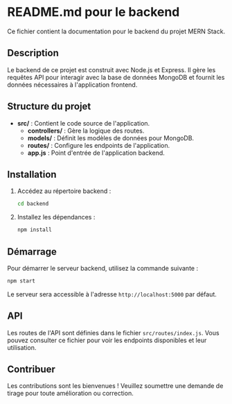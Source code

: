 # README.md pour le backend

Ce fichier contient la documentation pour le backend du projet MERN Stack.

## Description

Le backend de ce projet est construit avec Node.js et Express. Il gère les requêtes API pour interagir avec la base de données MongoDB et fournit les données nécessaires à l'application frontend.

## Structure du projet

- **src/** : Contient le code source de l'application.
  - **controllers/** : Gère la logique des routes.
  - **models/** : Définit les modèles de données pour MongoDB.
  - **routes/** : Configure les endpoints de l'application.
  - **app.js** : Point d'entrée de l'application backend.

## Installation

1. Accédez au répertoire backend :
   ```sh
   cd backend
   ```

2. Installez les dépendances :
   ```sh
   npm install
   ```

## Démarrage

Pour démarrer le serveur backend, utilisez la commande suivante :
```sh
npm start
```

Le serveur sera accessible à l'adresse `http://localhost:5000` par défaut.

## API

Les routes de l'API sont définies dans le fichier `src/routes/index.js`. Vous pouvez consulter ce fichier pour voir les endpoints disponibles et leur utilisation.

## Contribuer

Les contributions sont les bienvenues ! Veuillez soumettre une demande de tirage pour toute amélioration ou correction.